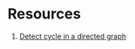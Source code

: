# Resources
1. [Detect cycle in a directed graph](https://www.youtube.com/watch?v=rKQaZuoUR4M&ab_channel=TusharRoy-CodingMadeSimple)
